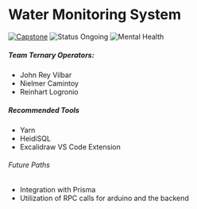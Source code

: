 # Water Monitoring System

[![Capstone](https://img.shields.io/badge/Capstone-008000)](./) ![Status Ongoing](https://img.shields.io/badge/Status-On%20Development-blue) ![Mental Health](https://img.shields.io/badge/Mental%20Health-Sure-orange)

##### Team Ternary Operators:

- John Rey Vilbar
- Nielmer Camintoy
- Reinhart Logronio

##### Recommended Tools

* Yarn
* HeidiSQL
* Excalidraw VS Code Extension

###### Future Paths

* Integration with Prisma
* Utilization of RPC calls for arduino and the backend

